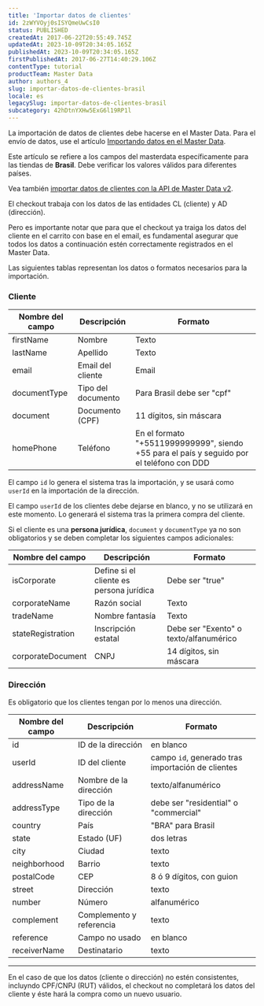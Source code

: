 ```yaml
---
title: 'Importar datos de clientes'
id: 2zWYVOyj0sISYQmeUwCsI0
status: PUBLISHED
createdAt: 2017-06-22T20:55:49.745Z
updatedAt: 2023-10-09T20:34:05.165Z
publishedAt: 2023-10-09T20:34:05.165Z
firstPublishedAt: 2017-06-27T14:40:29.106Z
contentType: tutorial
productTeam: Master Data
author: authors_4
slug: importar-datos-de-clientes-brasil
locale: es
legacySlug: importar-datos-de-clientes-brasil
subcategory: 42hDtnYXHw5ExG6l19RP1l
---
```


La importación de datos de clientes debe hacerse en el Master Data. Para el envío de datos, use el artículo [Importando datos en el Master Data](/es/tutorial/importar-datos-en-el-master-data).

<div class="alert alert-danger">
  <p>Este artículo se refiere a los campos del masterdata específicamente para las tiendas de <strong>Brasil</strong>. Debe verificar los valores válidos para diferentes países.</p>
  <p>Vea también <a href="https://developers.vtex.com/docs/guides/import-customer-data">importar datos de clientes con la API de Master Data v2</a>.</p>
</div>

El checkout trabaja con los datos de las entidades CL (cliente) y AD (dirección).

Pero es importante notar que para que el checkout ya traiga los datos del cliente en el carrito con base en el email, es fundamental asegurar que todos los datos a continuación estén correctamente registrados en el Master Data.

Las siguientes tablas representan los datos o formatos necesarios para la importación. 

### Cliente

| Nombre del campo | Descripción | Formato |
|---------------|-----------|---------|
| firstName | Nombre | Texto |
| lastName | Apellido | Texto |
| email | Email del cliente | Email |
| documentType | Tipo del documento | Para Brasil debe ser "cpf" |
| document | Documento (CPF) | 11 dígitos, sin máscara |
| homePhone | Teléfono | En el formato "+5511999999999", siendo +55 para el país y seguido por el teléfono con DDD |

El campo `id` lo genera el sistema tras la importación, y se usará como `userId` en la importación de la dirección.

El campo `userId` de los clientes debe dejarse en blanco, y no se utilizará en este momento. Lo generará el sistema tras la primera compra del cliente.

Si el cliente es una **persona jurídica**, `document` y `documentType` ya no son obligatorios y se deben completar los siguientes campos adicionales:

| Nombre del campo | Descripción | Formato |
|---------------|-----------|---------|
| isCorporate | Define si el cliente es persona jurídica | Debe ser "true" |
| corporateName | Razón social | Texto |
| tradeName | Nombre fantasía | Texto |
| stateRegistration | Inscripción estatal | Debe ser "Exento" o texto/alfanumérico |
| corporateDocument | CNPJ | 14 dígitos, sin máscara |

### Dirección

Es obligatorio que los clientes tengan por lo menos una dirección.

| Nombre del campo | Descripción | Formato |
|---------------|-----------|---------|
| id | ID de la dirección | en blanco |
| userId | ID del cliente | campo `id`, generado tras importación de clientes |
| addressName | Nombre de la dirección | texto/alfanumérico |
| addressType | Tipo de la dirección | debe ser "residential" o "commercial" |
| country | País | "BRA" para Brasil |
| state | Estado (UF) | dos letras |
| city | Ciudad | texto |
| neighborhood | Barrio | texto |
| postalCode | CEP | 8 ó 9 dígitos, con guion |
| street | Dirección | texto |
| number | Número | alfanumérico |
| complement | Complemento y referencia | texto |
| reference | Campo no usado | en blanco |
| receiverName | Destinatario | texto |

---

En el caso de que los datos (cliente o dirección) no estén consistentes, incluyndo CPF/CNPJ (RUT) válidos, el checkout no completará los datos del cliente y éste hará la compra como un nuevo usuario.
